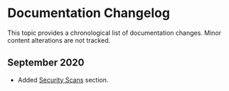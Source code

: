 [title]: # (Changelog)
[tags]: # (doc changes)
[priority]: # (40000)
# Documentation Changelog

This topic provides a chronological list of documentation changes. Minor content alterations are not tracked.

## September 2020

* Added [Security Scans](../security-scans/index.md) section.